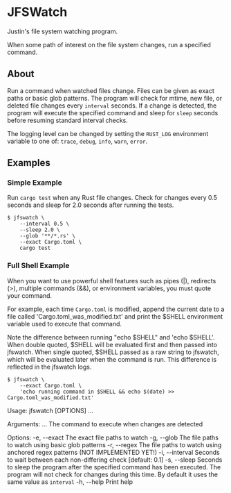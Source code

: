 # JFSWatch

Justin's file system watching program.

When some path of interest on the file system changes, run a specified command.

## About

Run a command when watched files change. Files can be given as exact paths or
basic glob patterns. The program will check for mtime, new file, or deleted
file changes every `interval` seconds. If a change is detected, the program
will execute the specified command and sleep for `sleep` seconds before
resuming standard interval checks.

The logging level can be changed by setting the `RUST_LOG` environment variable
to one of: `trace`, `debug`, `info`, `warn`, `error`.

## Examples

### Simple Example

Run `cargo test` when any Rust file changes. Check for changes every 0.5
seconds and sleep for 2.0 seconds after running the tests.

```shell
$ jfswatch \
    --interval 0.5 \
    --sleep 2.0 \
    --glob '**/*.rs' \
    --exact Cargo.toml \
    cargo test
```

### Full Shell Example

When you want to use powerful shell features such as pipes (|), redirects (>),
multiple commands (&&), or environment variables, you must quote your command.

For example, each time `Cargo.toml` is modified, append the current date to a
file called 'Cargo.toml_was_modified.txt' and print the $SHELL environment
variable used to execute that command.

Note the difference between running "echo $SHELL" and 'echo $SHELL'. When
double quoted, $SHELL will be evaluated first and then passed into jfswatch.
When single quoted, $SHELL passed as a raw string to jfswatch, which will be
evaluated later when the command is run. This difference is reflected in the
jfswatch logs.

```shell
$ jfswatch \
    --exact Cargo.toml \
    'echo running command in $SHELL && echo $(date) >> Cargo.toml_was_modified.txt'
```


Usage: jfswatch [OPTIONS] <CMD>...

Arguments:
  <CMD>...  The command to execute when changes are detected

Options:
  -e, --exact <EXACT>        The exact file paths to watch
  -g, --glob <GLOB>          The file paths to watch using basic glob patterns
  -r, --regex <REGEX>        The file paths to watch using anchored regex patterns (NOT IMPLEMENTED YET!)
  -i, --interval <INTERVAL>  Seconds to wait between each non-differing check [default: 0.1]
  -s, --sleep <SLEEP>        Seconds to sleep the program after the specified command has been executed. The program will not check for changes during this time. By default it uses the same value as `interval`
  -h, --help                 Print help
